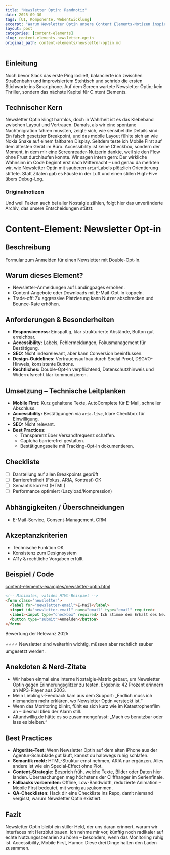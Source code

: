 ```yaml
---
title: "Newsletter Optin: Randnotiz"
date: 2025-09-30
tags: [UI, Komponente, Webentwicklung]
excerpt: "Warum Newsletter Optin unsere Content Elements-Notizen inspiriert."
layout: post
categories: [content-elements]
slug: content-elements-newsletter-optin
original_path: content-elements/newsletter-optin.md
---
```


## Einleitung
Noch bevor Slack das erste Ping losließ, balancierte ich zwischen Straßenbahn und improvisiertem Stehtisch und schrieb die ersten Stichworte ins Smartphone. Auf dem Screen wartete Newsletter Optin; kein Thriller, sondern das nächste Kapitel für C.ntent Elements.

## Technischer Kern
Newsletter Optin klingt harmlos, doch in Wahrheit ist es das Klebeband zwischen Layout und Vertrauen. Damals, als wir eine spontane Nachtmigration fahren mussten, zeigte sich, wie sensibel die Details sind: Ein falsch gesetzter Breakpoint, und das mobile Layout fühlte sich an wie Nokia Snake auf einem faltbaren Display. Seitdem teste ich Mobile First auf dem ältesten Gerät im Büro. Accessibility ist keine Checkbox, sondern der Moment, in dem mir eine Screenreader-Nutzerin dankte, weil sie den Flow ohne Frust durchlaufen konnte. Wir sagen intern gern: Der wirkliche Wahnsinn im Code beginnt erst nach Mitternacht – und genau da merkten wir, wie Newsletter Optin mit sauberen `aria`-Labels plötzlich Orientierung stiftete. Statt Zitaten gab es Fäuste in der Luft und einen stillen High-Five übers Debug-Log.

### Originalnotizen
Und weil Fakten auch bei aller Nostalgie zählen, folgt hier das unveränderte Archiv, das unsere Entscheidungen stützt:
# Content-Element: Newsletter Opt-in

## Beschreibung
Formular zum Anmelden für einen Newsletter mit Double-Opt-In.

## Warum dieses Element?
- Newsletter-Anmeldungen auf Landingpages erhöhen.
- Content-Angebote oder Downloads mit E-Mail-Opt-In koppeln.
- Trade-off: Zu aggressive Platzierung kann Nutzer abschrecken und Bounce-Rate erhöhen.

## Anforderungen & Besonderheiten
- **Responsiveness:** Einspaltig, klar strukturierte Abstände, Button gut erreichbar.
- **Accessibility:** Labels, Fehlermeldungen, Fokusmanagement für Bestätigung.
- **SEO:** Nicht indexrelevant, aber kann Conversion beeinflussen.
- **Design-Guidelines:** Vertrauensaufbau durch Social Proof, DSGVO-Hinweis, konsistente Buttons.
- **Rechtliches:** Double-Opt-In verpflichtend, Datenschutzhinweis und Widerrufsrecht klar kommunizieren.

## Umsetzung – Technische Leitplanken
- **Mobile First:** Kurz gehaltene Texte, AutoComplete für E-Mail, schneller Abschluss.
- **Accessibility:** Bestätigungen via `aria-live`, klare Checkbox für Einwilligung.
- **SEO:** Nicht relevant.
- **Best Practices:**
  - Transparenz über Versandfrequenz schaffen.
  - Captcha barrierefrei gestalten.
  - Bestätigungsseite mit Tracking-Opt-In dokumentieren.

## Checkliste
- [ ] Darstellung auf allen Breakpoints geprüft
- [ ] Barrierefreiheit (Fokus, ARIA, Kontrast) OK
- [ ] Semantik korrekt (HTML)
- [ ] Performance optimiert (Lazyload/Kompression)

## Abhängigkeiten / Überschneidungen
- E-Mail-Service, Consent-Management, CRM

## Akzeptanzkriterien
- Technische Funktion OK
- Konsistenz zum Designsystem
- A11y & rechtliche Vorgaben erfüllt

## Beispiel / Code
[content-elements-examples/newsletter-optin.html](../content-elements-examples/newsletter-optin.html)

```html
<!-- Minimales, valides HTML-Beispiel -->
<form class="newsletter">
  <label for="newsletter-email">E-Mail</label>
  <input id="newsletter-email" name="email" type="email" required>
  <label><input type="checkbox" required> Ich stimme dem Erhalt des Newsletters zu.</label>
  <button type="submit">Anmelden</button>
</form>
```

Bewertung der Relevanz 2025

⭐⭐⭐⭐ Newsletter sind weiterhin wichtig, müssen aber rechtlich sauber umgesetzt werden.

## Anekdoten & Nerd-Zitate
- Wir haben einmal eine interne Nostalgie-Matrix gebaut, um Newsletter Optin gegen Erinnerungsglitzer zu testen. Ergebnis: 42 Prozent erinnern an MP3-Player aus 2003.
- Mein Lieblings-Feedback kam aus dem Support: „Endlich muss ich niemandem mehr erklären, wo Newsletter Optin versteckt ist.“
- Wenn das Monitoring blinkt, fühlt es sich kurz wie im Katastrophenfilm an – diesmal blieb der Alarm still.
- Altundwillig.de hätte es so zusammengefasst: „Mach es benutzbar oder lass es bleiben.“

## Best Practices
- **Altgeräte-Test:** Wenn Newsletter Optin auf dem alten iPhone aus der Agentur-Schublade gut läuft, kannst du halbwegs ruhig schlafen.
- **Semantik rockt:** HTML-Struktur ernst nehmen, ARIA nur ergänzen. Alles andere ist wie ein Special-Effect ohne Plot.
- **Content-Strategie:** Besprich früh, welche Texte, Bilder oder Daten hier landen. Überraschungen mag höchstens der Cliffhanger im Serienfinale.
- **Fallbacks vorbereiten:** Offline, Low-Bandwidth, reduzierte Animation – Mobile First bedeutet, mit wenig auszukommen.
- **QA-Checklisten:** Hack dir eine Checkliste ins Repo, damit niemand vergisst, warum Newsletter Optin existiert.

## Fazit
Newsletter Optin bleibt ein stiller Held, der uns daran erinnert, warum wir Interfaces mit Herzblut bauen. Ich nehme mir vor, künftig noch radikaler auf echte Nutzungsszenarien zu hören – besonders, wenn das Monitoring ruhig ist. Accessibility, Mobile First, Humor: Diese drei Dinge halten den Laden zusammen.
